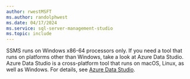 ```yaml
---
author: rwestMSFT
ms.author: randolphwest
ms.date: 04/17/2024
ms.service: sql-server-management-studio
ms.topic: include
---
```

SSMS runs on Windows x86-64 processors only. If you need a tool that runs on platforms other than Windows, take a look at Azure Data Studio. Azure Data Studio is a cross-platform tool that runs on macOS, Linux, as well as Windows. For details, see [Azure Data Studio](/azure-data-studio/what-is-azure-data-studio).
